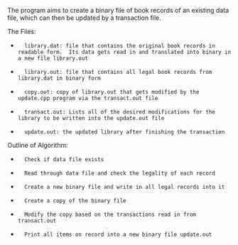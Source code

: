 The program aims to create a binary file of book records of an existing data file, which can then be updated by a transaction file.

The Files:

-       library.dat: file that contains the original book records in readable form.  Its data gets read in and translated into binary in a new file library.out
-       library.out: file that contains all legal book records from library.dat in binary form
-       copy.out: copy of library.out that gets modified by the update.cpp program via the transact.out file
-       transact.out: Lists all of the desired modifications for the library to be written into the update.out file
-       update.out: the updated library after finishing the transaction

Outline of Algorithm:

-       Check if data file exists
-       Read through data file and check the legality of each record
-       Create a new binary file and write in all legal records into it
-       Create a copy of the binary file
-       Modify the copy based on the transactions read in from transact.out
-       Print all items on record into a new binary file update.out
